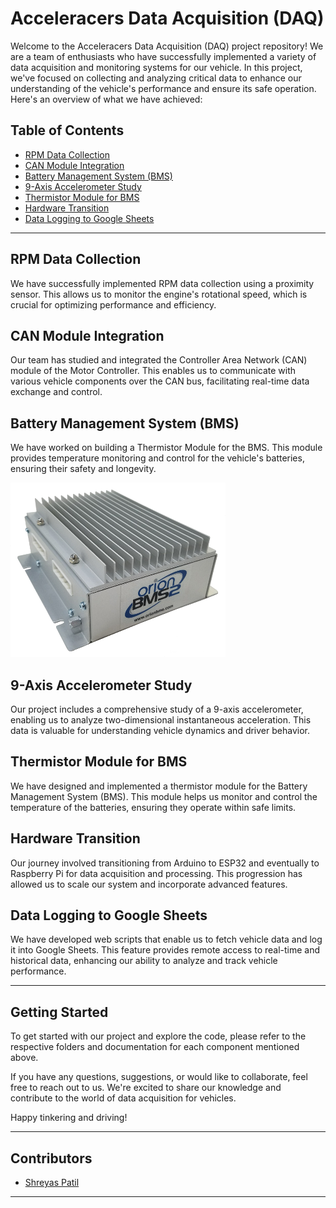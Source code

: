 # Acceleracers Data Acquisition (DAQ) 

Welcome to the Acceleracers Data Acquisition (DAQ) project repository! We are a team of enthusiasts who have successfully implemented a variety of data acquisition and monitoring systems for our vehicle. In this project, we've focused on collecting and analyzing critical data to enhance our understanding of the vehicle's performance and ensure its safe operation. Here's an overview of what we have achieved:

## Table of Contents
- [RPM Data Collection](#rpm-data-collection)
- [CAN Module Integration](#can-module-integration)
- [Battery Management System (BMS)](#battery-management-system-bms)
- [9-Axis Accelerometer Study](#9-axis-accelerometer-study)
- [Thermistor Module for BMS](#thermistor-module-for-bms)
- [Hardware Transition](#hardware-transition)
- [Data Logging to Google Sheets](#data-logging-to-google-sheets)

---

## RPM Data Collection
We have successfully implemented RPM data collection using a proximity sensor. This allows us to monitor the engine's rotational speed, which is crucial for optimizing performance and efficiency.

## CAN Module Integration
Our team has studied and integrated the Controller Area Network (CAN) module of the Motor Controller. This enables us to communicate with various vehicle components over the CAN bus, facilitating real-time data exchange and control.

## Battery Management System (BMS)
We have worked on building a Thermistor Module for the BMS. This module provides temperature monitoring and control for the vehicle's batteries, ensuring their safety and longevity.

![alt text](https://github.com/ShreyasP20/Acceleracers_DAQ/blob/main/Orion_BMS_2.png)


## 9-Axis Accelerometer Study
Our project includes a comprehensive study of a 9-axis accelerometer, enabling us to analyze two-dimensional instantaneous acceleration. This data is valuable for understanding vehicle dynamics and driver behavior.

## Thermistor Module for BMS
We have designed and implemented a thermistor module for the Battery Management System (BMS). This module helps us monitor and control the temperature of the batteries, ensuring they operate within safe limits.

## Hardware Transition
Our journey involved transitioning from Arduino to ESP32 and eventually to Raspberry Pi for data acquisition and processing. This progression has allowed us to scale our system and incorporate advanced features.

## Data Logging to Google Sheets
We have developed web scripts that enable us to fetch vehicle data and log it into Google Sheets. This feature provides remote access to real-time and historical data, enhancing our ability to analyze and track vehicle performance.

---

## Getting Started
To get started with our project and explore the code, please refer to the respective folders and documentation for each component mentioned above.

If you have any questions, suggestions, or would like to collaborate, feel free to reach out to us. We're excited to share our knowledge and contribute to the world of data acquisition for vehicles.

Happy tinkering and driving!

---

## Contributors
- [Shreyas Patil](https://github.com/ShreyasP20)


---
